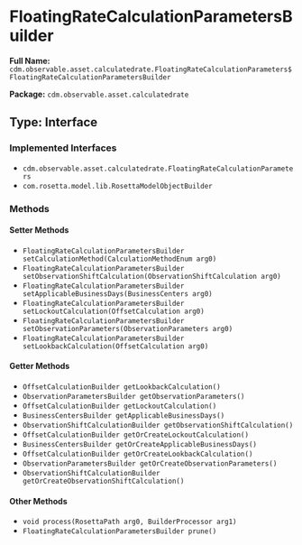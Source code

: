 # FloatingRateCalculationParametersBuilder

**Full Name:** `cdm.observable.asset.calculatedrate.FloatingRateCalculationParameters$FloatingRateCalculationParametersBuilder`

**Package:** `cdm.observable.asset.calculatedrate`

## Type: Interface

### Implemented Interfaces

- `cdm.observable.asset.calculatedrate.FloatingRateCalculationParameters`
- `com.rosetta.model.lib.RosettaModelObjectBuilder`

### Methods

#### Setter Methods

- `FloatingRateCalculationParametersBuilder setCalculationMethod(CalculationMethodEnum arg0)`
- `FloatingRateCalculationParametersBuilder setObservationShiftCalculation(ObservationShiftCalculation arg0)`
- `FloatingRateCalculationParametersBuilder setApplicableBusinessDays(BusinessCenters arg0)`
- `FloatingRateCalculationParametersBuilder setLockoutCalculation(OffsetCalculation arg0)`
- `FloatingRateCalculationParametersBuilder setObservationParameters(ObservationParameters arg0)`
- `FloatingRateCalculationParametersBuilder setLookbackCalculation(OffsetCalculation arg0)`

#### Getter Methods

- `OffsetCalculationBuilder getLookbackCalculation()`
- `ObservationParametersBuilder getObservationParameters()`
- `OffsetCalculationBuilder getLockoutCalculation()`
- `BusinessCentersBuilder getApplicableBusinessDays()`
- `ObservationShiftCalculationBuilder getObservationShiftCalculation()`
- `OffsetCalculationBuilder getOrCreateLockoutCalculation()`
- `BusinessCentersBuilder getOrCreateApplicableBusinessDays()`
- `OffsetCalculationBuilder getOrCreateLookbackCalculation()`
- `ObservationParametersBuilder getOrCreateObservationParameters()`
- `ObservationShiftCalculationBuilder getOrCreateObservationShiftCalculation()`

#### Other Methods

- `void process(RosettaPath arg0, BuilderProcessor arg1)`
- `FloatingRateCalculationParametersBuilder prune()`

